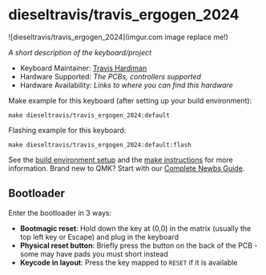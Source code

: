 # dieseltravis/travis_ergogen_2024

![dieseltravis/travis_ergogen_2024](imgur.com image replace me!)

*A short description of the keyboard/project*

* Keyboard Maintainer: [Travis Hardiman](https://github.com/dieseltravis)
* Hardware Supported: *The PCBs, controllers supported*
* Hardware Availability: *Links to where you can find this hardware*

Make example for this keyboard (after setting up your build environment):

    make dieseltravis/travis_ergogen_2024:default

Flashing example for this keyboard:

    make dieseltravis/travis_ergogen_2024:default:flash

See the [build environment setup](https://docs.qmk.fm/#/getting_started_build_tools) and the [make instructions](https://docs.qmk.fm/#/getting_started_make_guide) for more information. Brand new to QMK? Start with our [Complete Newbs Guide](https://docs.qmk.fm/#/newbs).

## Bootloader

Enter the bootloader in 3 ways:

* **Bootmagic reset**: Hold down the key at (0,0) in the matrix (usually the top left key or Escape) and plug in the keyboard
* **Physical reset button**: Briefly press the button on the back of the PCB - some may have pads you must short instead
* **Keycode in layout**: Press the key mapped to `RESET` if it is available
